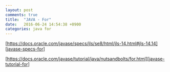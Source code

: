 ```yaml
---
layout: post
comments: true
title:  "JAVA - For"
date:   2016-06-24 14:54:38 +0900
categories: java for
---
```

[https://docs.oracle.com/javase/specs/jls/se8/html/jls-14.html#jls-14.14][javase-specs-for]

[https://docs.oracle.com/javase/tutorial/java/nutsandbolts/for.html][javase-tutorial-for]

[javase-specs-for]: https://docs.oracle.com/javase/specs/jls/se8/html/jls-14.html#jls-14.14
[javase-tutorial-for]: https://docs.oracle.com/javase/tutorial/java/nutsandbolts/for.html
